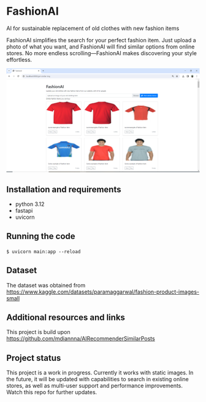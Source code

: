 # FashionAI
AI for sustainable replacement of old clothes with new fashion items

FashionAI simplifies the search for your perfect fashion item. Just upload a photo of what you want, and FashionAI will find similar options from online stores. 
No more endless scrolling—FashionAI makes discovering your style effortless.




![Frontend](fashionAI_MVP1.png)



## Installation and requirements
- python 3.12
- fastapi
- uvicorn

## Running the code
```$ uvicorn main:app --reload```

## Dataset
The dataset was obtained from https://www.kaggle.com/datasets/paramaggarwal/fashion-product-images-small

## Additional resources and links
This project is build upon https://github.com/mdiannna/AIRecommenderSimilarPosts

## Project status
This project is a work in progress. Currently it works with static images. In the future, it will be updated with capabilities to search in existing online stores, as well as multi-user support and performance improvements. Watch this repo for further updates.
